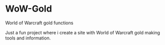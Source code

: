 # WoW-Gold
World of Warcraft gold functions

Just a fun project where i create a site with World of Warcraft gold making tools and information.
